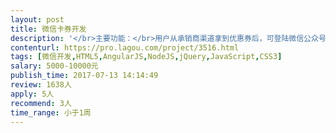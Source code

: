 ```yaml
---                
layout: post       
title: 微信卡券开发           
description: '</br>主要功能：</br>用户从承销商渠道拿到优惠券后，可登陆微信公众号进行激活，加入自己的卡包，可以想向线下门店出示券的条码，门店进行核销。</br>其他要求：</br>需要对接我们的erp系统发布优惠券。</br>优惠券核销线核销微信卡券，再核销erp的卡券状态。</br>承销商需要专门的后台进行登录，进行操作像平台购买优惠券。</br></br>其他要求：</br>有相关开发经验的团队联系，用php开发，需要设计提供公众号端ui设计。</br>'     
contenturl: https://pro.lagou.com/project/3516.html      
tags: [微信开发,HTML5,AngularJS,NodeJS,jQuery,JavaScript,CSS3]            
salary: 5000-10000元          
publish_time: 2017-07-13 14:14:49         
review: 1638人                   
apply: 5人                   
recommend: 3人                   
time_range: 小于1周              
---                 
```

